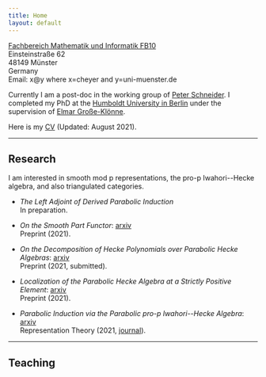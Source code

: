 ```yaml
---
title: Home
layout: default
---
```

[Fachbereich Mathematik und Informatik FB10](https://www.uni-muenster.de/FB10/)<br>
Einsteinstraße 62<br>
48149 Münster<br>
Germany<br>
Email: x@y where x=cheyer and y=uni-muenster.de

Currently I am a post-doc in the working group of [Peter
Schneider](https://www.uni-muenster.de/Arithm/schneider/index.html). I completed my PhD at the [Humboldt University in Berlin](https://www.mathematik.hu-berlin.de/en/front-page-en) under the supervision of [Elmar
Große-Klönne](https://www.mathematik.hu-berlin.de/de/forschung/forschungsgebiete/arithmetische-geometrie-und-zahlentheorie/grosse-kloenne).

Here is my [CV](/files/cv_heyer.pdf) (Updated: August 2021).

<hr>

## Research

I am interested in smooth mod p representations, the pro-p Iwahori--Hecke algebra, and also triangulated categories. 

* _The Left Adjoint of Derived Parabolic Induction_<br>
	In preparation.

* _On the Smooth Part Functor_: [arxiv](https://arxiv.org/abs/2108.05262)<br>
	Preprint (2021).

* _On the Decomposition of Hecke Polynomials over Parabolic Hecke Algebras_: [arxiv](https://arxiv.org/abs/2108.04535)<br>
	Preprint (2021, submitted).

* _Localization of the Parabolic Hecke Algebra at a Strictly Positive Element_: [arxiv](https://arxiv.org/abs/2103.16949)<br>
	Preprint (2021).

* _Parabolic Induction via the Parabolic pro-p Iwahori--Hecke Algebra_: [arxiv](https://arxiv.org/abs/2010.08435)<br>
	Representation Theory (2021, [journal](https://www.ams.org/journals/ert/2021-25-28/S1088-4165-2021-00585-6/)).

<hr>

## Teaching

